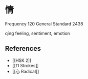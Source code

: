 # 情
Frequency 120
General Standard 2438

qíng
feeling, sentiment, emotion

## References
- [[HSK 2]]
- [[11 Strokes]]
- [[心 Radical]]